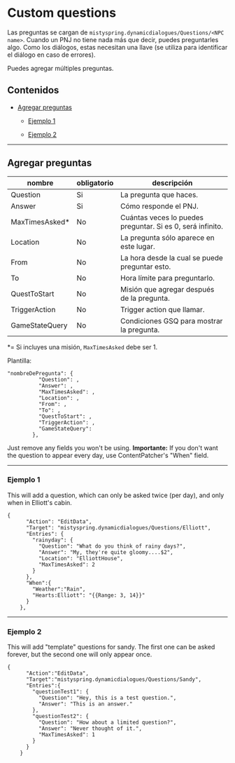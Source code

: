 # Custom questions

Las preguntas se cargan de `mistyspring.dynamicdialogues/Questions/<NPC name>`. Cuando un PNJ no tiene nada más que decir, puedes preguntarles algo.
Como los diálogos, estas necesitan una llave (se utiliza para identificar el diálogo en caso de errores).

Puedes agregar múltiples preguntas.

## Contenidos

* [Agregar preguntas](#agregar-preguntas)

  * [Ejemplo 1](#ejemplo-1)

  * [Ejemplo 2](#ejemplo-2)
-----------

## Agregar preguntas

| nombre          | obligatorio | descripción                                                |
|-----------------|-------------|------------------------------------------------------------|
| Question        | Si          | La pregunta que haces.                                     |
| Answer          | Si          | Cómo responde el PNJ.                                      |
| MaxTimesAsked\* | No          | Cuántas veces lo puedes preguntar. Si es 0, será infinito. |
| Location        | No          | La pregunta sólo aparece en este lugar.                    |
| From            | No          | La hora desde la cual se puede preguntar esto.             |
| To              | No          | Hora límite para preguntarlo.                              | |
| QuestToStart    | No          | Misión que agregar después de la pregunta.                 |
| TriggerAction   | No          | Trigger action que llamar.                                 |
| GameStateQuery  | No          | Condiciones GSQ para mostrar la pregunta.                  |

\*= Si incluyes una misión, `MaxTimesAsked` debe ser 1.

Plantilla:

```
"nombreDePregunta": {
          "Question": ,
          "Answer": ,
          "MaxTimesAsked": ,
          "Location": ,
          "From": ,
          "To": ,
          "QuestToStart": ,
          "TriggerAction": ,
          "GameStateQuery": 
        },
```

Just remove any fields you won't be using.
**Importante:** If you don't want the question to appear every day, use ContentPatcher's "When" field.

------------

### Ejemplo 1

This will add a question, which can only be asked twice (per day), and only when in Elliott's cabin.
```
{
      "Action": "EditData",
      "Target": "mistyspring.dynamicdialogues/Questions/Elliott",
      "Entries": {
        "rainyday": {
          "Question": "What do you think of rainy days?",
          "Answer": "My, they're quite gloomy....$2",
          "Location": "ElliottHouse",
          "MaxTimesAsked": 2
        }
      },
      "When":{
        "Weather":"Rain",
        "Hearts:Elliott": "{{Range: 3, 14}}"
      }
    },

```

------------

### Ejemplo 2

This will add "template" questions for sandy.
The first one can be asked forever, but the second one will only appear once.
```
{
      "Action":"EditData",
      "Target":"mistyspring.dynamicdialogues/Questions/Sandy",
      "Entries":{
        "questionTest1": {
          "Question": "Hey, this is a test question.",
          "Answer": "This is an answer."
        },
        "questionTest2": {
          "Question": "How about a limited question?",
          "Answer": "Never thought of it.",
          "MaxTimesAsked": 1
        }
      }
    }
```
